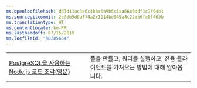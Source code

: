 ```yaml
---
ms.openlocfilehash: dd7d11ac3e6c4b8a6a9b5c1aa6689ddf1c2f94b1
ms.sourcegitcommit: 2efdb9d8a8f8a2c1914bd545a8c22ae6fe0f463b
ms.translationtype: HT
ms.contentlocale: ko-KR
ms.lasthandoff: 07/15/2019
ms.locfileid: "68285634"
---
```

| | |
|--|--|
| [PostgreSQL을 사용하는 Node.js 코드 조각(영문)](https://www.npmjs.com/package/pg) | 풀을 만들고, 쿼리를 실행하고, 전용 클라이언트를 가져오는 방법에 대해 알아봅니다.